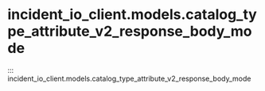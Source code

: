 # incident_io_client.models.catalog_type_attribute_v2_response_body_mode

::: incident_io_client.models.catalog_type_attribute_v2_response_body_mode

